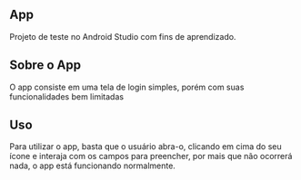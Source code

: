 ## App

Projeto de teste no Android Studio com fins de aprendizado.

## Sobre o App

O app consiste em uma tela de login simples, porém com suas funcionalidades bem limitadas

## Uso

Para utilizar o app, basta que o usuário abra-o, clicando em cima do seu ícone e interaja com os campos para preencher, por mais que não ocorrerá nada, o app está funcionando normalmente.
